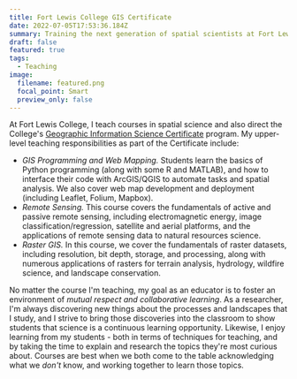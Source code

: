 ```yaml
---
title: Fort Lewis College GIS Certificate
date: 2022-07-05T17:53:36.184Z
summary: Training the next generation of spatial scientists at Fort Lewis College
draft: false
featured: true
tags:
  - Teaching
image:
  filename: featured.png
  focal_point: Smart
  preview_only: false
---
```

At Fort Lewis College, I teach courses in spatial science and also direct the College's [Geographic Information Science Certificate](https://www.fortlewis.edu/academics/schools-departments/departments/geosciences-department/about-our-program/gis-certificate) program. My upper-level teaching responsibilities as part of the Certificate include:

* *GIS Programming and Web Mapping.* Students learn the basics of Python programming (along with some R and MATLAB), and how to interface their code with ArcGIS/QGIS to automate tasks and spatial analysis. We also cover web map development and deployment (including Leaflet, Folium, Mapbox).
* *Remote Sensing.* This course covers the fundamentals of active and passive remote sensing, including electromagnetic energy, image classification/regression, satellite and aerial platforms, and the applications of remote sensing data to natural resources science.
* *Raster GIS.* In this course, we cover the fundamentals of raster datasets, including resolution, bit depth, storage, and processing, along with numerous applications of rasters for terrain analysis, hydrology, wildfire science, and landscape conservation.

No matter the course I'm teaching, my goal as an educator is to foster an environment of *mutual respect and collaborative learning*. As a researcher, I'm always discovering new things about the processes and landscapes that I study, and I strive to bring those discoveries into the classroom to show students that science is a continuous learning opportunity. Likewise, I enjoy learning from my students - both in terms of techniques for teaching, and by taking the time to explain and research the topics they're most curious about. Courses are best when we both come to the table acknowledging what we *don't* know, and working together to learn those topics.